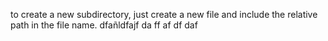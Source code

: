 to create a new subdirectory, just create a new file and include the relative path in the file name.
dfañldfajf
da
ff
af
df
daf
